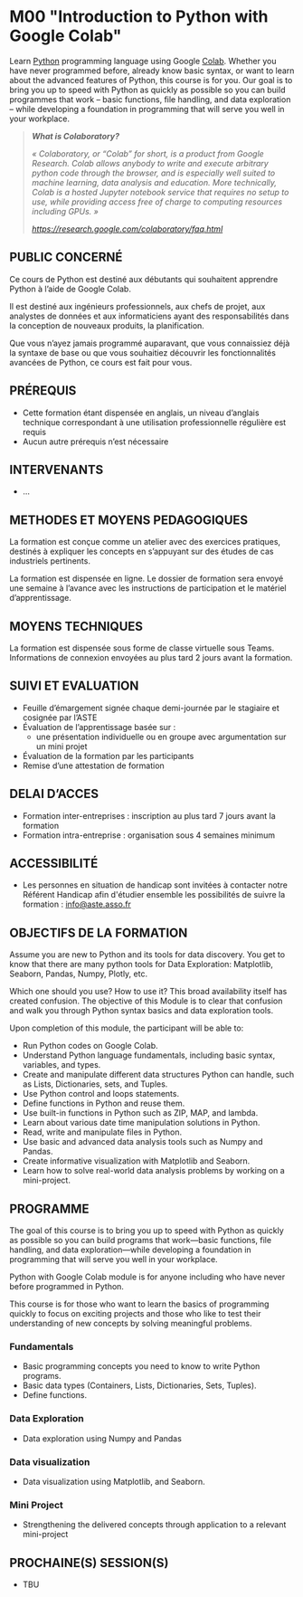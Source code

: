 # M00 "Introduction to Python with Google Colab"

Learn [Python][1] programming language using Google [Colab][2]. Whether you have never programmed before, already know basic syntax, or want to learn about the advanced features of Python, this course is for you. Our goal is to bring you up to speed with Python as quickly as possible so you can build programmes that work – basic functions, file handling, and data exploration – while developing a foundation in programming that will serve you well in your workplace.

> ***What is Colaboratory?***
> 
> *« Colaboratory, or “Colab” for short, is a product from Google Research. Colab allows anybody to write and execute arbitrary python code through the browser, and is especially well suited to machine learning, data analysis and education. More technically, Colab is a hosted Jupyter notebook service that requires no setup to use, while providing access free of charge to computing resources including GPUs. »*
> 
> *https://research.google.com/colaboratory/faq.html*



## PUBLIC CONCERNÉ
Ce cours de Python est destiné aux débutants qui souhaitent apprendre Python à l’aide de Google Colab.

Il est destiné aux ingénieurs professionnels, aux chefs de projet, aux analystes de données et aux informaticiens ayant des responsabilités dans la conception de nouveaux produits, la planification.

Que vous n’ayez jamais programmé auparavant, que vous connaissiez déjà la syntaxe de base ou que vous souhaitiez découvrir les fonctionnalités avancées de Python, ce cours est fait pour vous.



## PRÉREQUIS
- Cette formation étant dispensée en anglais, un niveau d’anglais technique correspondant à une utilisation professionnelle régulière est requis
- Aucun autre prérequis n’est nécessaire



## INTERVENANTS
- ...



## METHODES ET MOYENS PEDAGOGIQUES
La formation est conçue comme un atelier avec des exercices pratiques, destinés à expliquer les concepts en s’appuyant sur des études de cas industriels pertinents.

La formation est dispensée en ligne. Le dossier de formation sera envoyé une semaine à l’avance avec les instructions de participation et le matériel d’apprentissage.


## MOYENS TECHNIQUES
La formation est dispensée sous forme de classe virtuelle sous Teams. Informations de connexion envoyées au plus tard 2 jours avant la formation.



## SUIVI ET EVALUATION
- Feuille d’émargement signée chaque demi-journée par le stagiaire et cosignée par l’ASTE
- Évaluation de l’apprentissage basée sur :
    - une présentation individuelle ou en groupe avec argumentation sur un mini projet
- Évaluation de la formation par les participants
- Remise d’une attestation de formation



## DELAI D’ACCES
- Formation inter-entreprises : inscription au plus tard 7 jours avant la formation
- Formation intra-entreprise : organisation sous 4 semaines minimum



## ACCESSIBILITÉ
- Les personnes en situation de handicap sont invitées à contacter notre Référent Handicap afin d'étudier ensemble les possibilités de suivre la formation : info@aste.asso.fr



## OBJECTIFS DE LA FORMATION
Assume you are new to Python and its tools for data discovery. You get to know that there are many python tools for Data Exploration: Matplotlib, Seaborn, Pandas, Numpy, Plotly, etc.

Which one should you use? How to use it? This broad availability itself has created confusion. The objective of this Module is to clear that confusion and walk you through Python syntax basics and data exploration tools.

Upon completion of this module, the participant will be able to:
- Run Python codes on Google Colab.
- Understand Python language fundamentals, including basic syntax, variables, and types.
- Create and manipulate different data structures Python can handle, such as Lists, Dictionaries, sets, and Tuples.
- Use Python control and loops statements.
- Define functions in Python and reuse them.
- Use built-in functions in Python such as ZIP, MAP, and lambda.
- Learn about various date time manipulation solutions in Python.
- Read, write and manipulate files in Python.
- Use basic and advanced data analysis tools such as Numpy and Pandas.
- Create informative visualization with Matplotlib and Seaborn.
- Learn how to solve real-world data analysis problems by working on a mini-project.



## PROGRAMME
The goal of this course is to bring you up to speed with Python as quickly as possible so you can build programs that work—basic functions, file handling, and data exploration—while developing a foundation in programming that will serve you well in your workplace.

Python with Google Colab module is for anyone including who have never before programmed in Python.

This course is for those who want to learn the basics of programming quickly to focus on exciting projects and those who like to test their understanding of new concepts by solving meaningful problems.

### Fundamentals
- Basic programming concepts you need to know to write Python programs.
- Basic data types (Containers, Lists, Dictionaries, Sets, Tuples).
- Define functions.

### Data Exploration
- Data exploration using Numpy and Pandas

### Data visualization
- Data visualization using Matplotlib, and Seaborn.

### Mini Project
- Strengthening the delivered concepts through application to a relevant mini-project



<!--
## Module Structure

|                                                        | Topic               |
| ------------------------------------------------------ | ------------------- |
| ![#ec8e2c](https://placehold.co/5x5/ec8e2c/ec8e2c.png) | Coding Fundamentals |
| ![#a371f7](https://placehold.co/5x5/a371f7/a371f7.png) | Data Exploration    |
| ![#db61a2](https://placehold.co/5x5/db61a2/db61a2.png) | Data Visualization  |
| ![#58a6ff](https://placehold.co/5x5/58a6ff/58a6ff.png) | Mini Project        |

Upon completion of this course, you will be able to:
- ![#ec8e2c](https://placehold.co/5x5/ec8e2c/ec8e2c.png) Run Python codes on Google Colab
- ![#ec8e2c](https://placehold.co/5x5/ec8e2c/ec8e2c.png) Understand basic programming concepts and Python language fundamentals
    - including basic syntax and variables
    - basic data types (containers, lists, dictionaries, sets, tuples)
- ![#ec8e2c](https://placehold.co/5x5/ec8e2c/ec8e2c.png) Write your own programmes in Python
    - create and manipulate different data structures
    - define functions and reuse them
    - use built-in functions such as `ZIP`, `MAP`, and `lambda`
    - use control and loops statements
- ![#ec8e2c](https://placehold.co/5x5/ec8e2c/ec8e2c.png) ![#a371f7](https://placehold.co/5x5/a371f7/a371f7.png) Understand and create various date time manipulation solutions in Python
- ![#ec8e2c](https://placehold.co/5x5/ec8e2c/ec8e2c.png) ![#a371f7](https://placehold.co/5x5/a371f7/a371f7.png) Read, write and manipulate files in Python
- ![#a371f7](https://placehold.co/5x5/a371f7/a371f7.png) Use basic and advanced data analysis tools such as [`numpy`][3] and [`pandas`][4]
- ![#db61a2](https://placehold.co/5x5/db61a2/db61a2.png) Create informative visualization with [`matplotlib`][5] and [`seaborn`][6]
- ![#58a6ff](https://placehold.co/5x5/58a6ff/58a6ff.png) Solve real-world data analysis problems with a relevant mini-project
-->



## PROCHAINE(S) SESSION(S)
- TBU



<!-- LINKS -->
[1]: https://www.python.org/about/ 'About Python'
[2]: https://research.google.com/colaboratory/faq.html 'About Colab'
[3]: https://numpy.org/ 'About NumPy'
[4]: https://pandas.pydata.org/ 'About Pandas'
[5]: https://matplotlib.org/ 'About Matplotlib'
[6]: https://seaborn.pydata.org/ 'About Seaborn'
